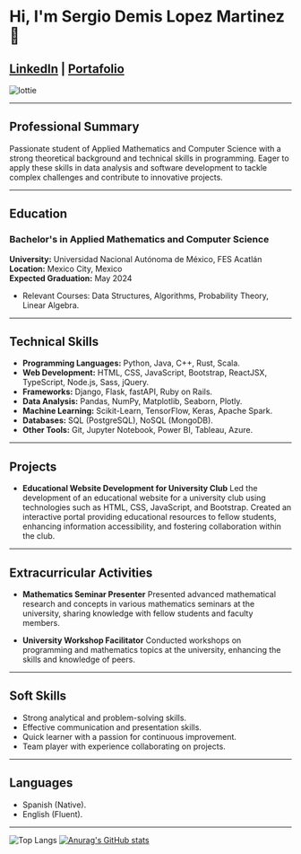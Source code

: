 # Hi, I'm Sergio Demis Lopez Martinez 👋

## [LinkedIn](www.linkedin.com/in/sergio-demis-lópez-martínez-a765971b9) | [Portafolio](https://sergioska27.github.io/)

![lottie](https://drive.google.com/file/d/1KG-iIZ7YONua2yH5rW9GJySEvqZo6Jib/view?usp=sharing)

---

## Professional Summary
Passionate student of Applied Mathematics and Computer Science with a strong theoretical background and technical skills in programming. Eager to apply these skills in data analysis and software development to tackle complex challenges and contribute to innovative projects.

---

## Education
### Bachelor's in Applied Mathematics and Computer Science
**University:** Universidad Nacional Autónoma de México, FES Acatlán  
**Location:** Mexico City, Mexico  
**Expected Graduation:** May 2024

- Relevant Courses: Data Structures, Algorithms, Probability Theory, Linear Algebra.

---

## Technical Skills
- **Programming Languages:** Python, Java, C++, Rust, Scala.
- **Web Development:** HTML, CSS, JavaScript, Bootstrap, ReactJSX, TypeScript, Node.js, Sass, jQuery.
- **Frameworks:** Django, Flask, fastAPI, Ruby on Rails.
- **Data Analysis:** Pandas, NumPy, Matplotlib, Seaborn, Plotly.
- **Machine Learning:** Scikit-Learn, TensorFlow, Keras, Apache Spark.
- **Databases:** SQL (PostgreSQL), NoSQL (MongoDB).
- **Other Tools:** Git, Jupyter Notebook, Power BI, Tableau, Azure.

---

## Projects
- **Educational Website Development for University Club**
  Led the development of an educational website for a university club using technologies such as HTML, CSS, JavaScript, and Bootstrap. Created an interactive portal providing educational resources to fellow students, enhancing information accessibility, and fostering collaboration within the club.

---

## Extracurricular Activities
- **Mathematics Seminar Presenter**
  Presented advanced mathematical research and concepts in various mathematics seminars at the university, sharing knowledge with fellow students and faculty members.

- **University Workshop Facilitator**
  Conducted workshops on programming and mathematics topics at the university, enhancing the skills and knowledge of peers.

---

## Soft Skills
- Strong analytical and problem-solving skills.
- Effective communication and presentation skills.
- Quick learner with a passion for continuous improvement.
- Team player with experience collaborating on projects.

---

## Languages
- Spanish (Native).
- English (Fluent).

---
![Top Langs](https://github-readme-stats.vercel.app/api/top-langs/?username=SergioSKA27&size_weight=0.5&count_weight=0.5)
[![Anurag's GitHub stats](https://github-readme-stats.vercel.app/api?username=SergioSKA27)](https://github.com/anuraghazra/github-readme-stats)

